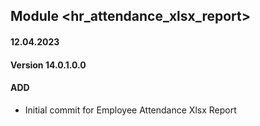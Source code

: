 ## Module <hr_attendance_xlsx_report>

#### 12.04.2023
#### Version 14.0.1.0.0
#### ADD

- Initial commit for Employee Attendance Xlsx Report